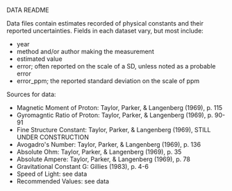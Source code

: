 DATA README

Data files contain estimates recorded of physical constants and their reported uncertainties. 
Fields in each dataset vary, but most include:
* year
* method and/or author making the measurement
* estimated value
* error; often reported on the scale of a SD, unless noted as a probable error
* error_ppm; the reported standard deviation on the scale of ppm


Sources for data:

* Magnetic Moment of Proton: Taylor, Parker, & Langenberg (1969), p. 115
* Gyromagntic Ratio of Proton: Taylor, Parker, & Langenberg (1969), p. 90-91
* Fine Structure Constant: Taylor, Parker, & Langenberg (1969), STILL UNDER CONSTRUCTION
* Avogadro's Number: Taylor, Parker, & Langenberg (1969), p. 136
* Absolute Ohm: Taylor, Parker, & Langenberg (1969), p. 35
* Absolute Ampere: Taylor, Parker, & Langenberg (1969), p. 78
* Gravitational Constant G: Gillies (1983), p. 4-6
* Speed of Light: see data
* Recommended Values: see data